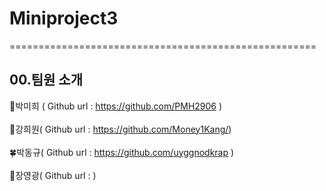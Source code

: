 # Miniproject3

=====================================================

## 00.팀원 소개

:sunflower:박미희 ( Github url : https://github.com/PMH2906 ) <br><br>
:deciduous_tree:강희원( Github url : https://github.com/Money1Kang/) <br><br>
:four_leaf_clover:박동규( Github url : https://github.com/uyggnodkrap ) <br><br>
:maple_leaf:장영광( Github url :  ) <br><br>
